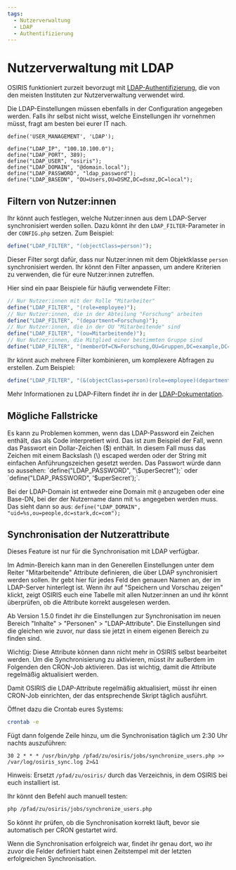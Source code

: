 ```yaml
---
tags:
  - Nutzerverwaltung
  - LDAP
  - Authentifizierung
---
```


# Nutzerverwaltung mit LDAP

OSIRIS funktioniert zurzeit bevorzugt mit [LDAP-Authentifizierung](https://www.redhat.com/de/topics/security/what-is-ldap-authentication), die von den meisten Instituten zur Nutzerverwaltung verwendet wird.

Die LDAP-Einstellungen müssen ebenfalls in der Configuration angegeben werden. Falls ihr selbst nicht wisst, welche Einstellungen ihr vornehmen müsst, fragt am besten bei eurer IT nach.

```
define('USER_MANAGEMENT', 'LDAP');

define("LDAP_IP", "100.10.100.0");
define("LDAP_PORT", 389);
define("LDAP_USER", "osiris");
define("LDAP_DOMAIN", "@domain.local");
define("LDAP_PASSWORD", "ldap_password");
define("LDAP_BASEDN", "OU=Users,OU=DSMZ,DC=dsmz,DC=local");
```

## Filtern von Nutzer:innen

Ihr könnt auch festlegen, welche Nutzer:innen aus dem LDAP-Server synchronisiert werden sollen. Dazu könnt ihr den `LDAP_FILTER`-Parameter in der `CONFIG.php` setzen. Zum Beispiel:

```php
define("LDAP_FILTER", "(objectClass=person)");
```

Dieser Filter sorgt dafür, dass nur Nutzer:innen mit dem Objektklasse `person` synchronisiert werden. Ihr könnt den Filter anpassen, um andere Kriterien zu verwenden, die für eure Nutzer:innen zutreffen.

Hier sind ein paar Beispiele für häufig verwendete Filter:

```php
// Nur Nutzer:innen mit der Rolle "Mitarbeiter"
define("LDAP_FILTER", "(role=employee)");
// Nur Nutzer:innen, die in der Abteilung "Forschung" arbeiten
define("LDAP_FILTER", "(department=Forschung)");
// Nur Nutzer:innen, die in der OU "Mitarbeitende" sind
define("LDAP_FILTER", "(ou=Mitarbeitende)");
// Nur Nutzer:innen, die Mitglied einer bestimmten Gruppe sind
define("LDAP_FILTER", "(memberOf=CN=Forschung,OU=Gruppen,DC=example,DC=com)");
```

Ihr könnt auch mehrere Filter kombinieren, um komplexere Abfragen zu erstellen. Zum Beispiel:

```php
define("LDAP_FILTER", "(&(objectClass=person)(role=employee)(department=Forschung))");
```

Mehr Informationen zu LDAP-Filtern findet ihr in der [LDAP-Dokumentation](https://ldap.com/ldap-filters/).

## Mögliche Fallstricke

Es kann zu Problemen kommen, wenn das LDAP-Password ein Zeichen enthält, das als Code interpretiert wird. Das ist zum Beispiel der Fall, wenn das Passwort ein Dollar-Zeichen ($) enthält. In diesem Fall muss das Zeichen mit einem Backslash (\) escaped werden oder der String mit einfachen Anführungszeichen gesetzt werden. Das Passwort würde dann so aussehen: `define("LDAP_PASSWORD", "\$uperSecret");` oder `define("LDAP_PASSWORD", '$uperSecret');`.

Bei der LDAP-Domain ist entweder eine Domain mit `@` anzugeben oder eine Base-DN, bei der der Nutzername dann mit `%s` angegeben werden muss. Das sieht dann so aus:
`define("LDAP_DOMAIN", "uid=%s,ou=people,dc=stark,dc=com");`

## Synchronisation der Nutzerattribute


Dieses Feature ist nur für die Synchronisation mit LDAP verfügbar.

Im Admin-Bereich kann man in den Generellen Einstellungen unter dem Reiter "Mitarbeitende" Attribute definieren, die über LDAP synchronisiert werden sollen. Ihr gebt hier für jedes Feld den genauen Namen an, der im LDAP-Server hinterlegt ist. Wenn ihr auf "Speichern und Vorschau zeigen" klickt, zeigt OSIRIS euch eine Tabelle mit allen Nutzer:innen an und ihr könnt überprüfen, ob die Attribute korrekt ausgelesen werden.

Ab Version 1.5.0 findet ihr die Einstellungen zur Synchronisation im neuen Bereich "Inhalte" > "Personen" > "LDAP-Attribute". Die Einstellungen sind die gleichen wie zuvor, nur dass sie jetzt in einem eigenen Bereich zu finden sind.

Wichtig: Diese Attribute können dann nicht mehr in OSIRIS selbst bearbeitet werden. Um die Synchronisierung zu aktivieren, müsst ihr außerdem im Folgenden den CRON-Job aktivieren. Das ist wichtig, damit die Attribute regelmäßig aktualisiert werden.

Damit OSIRIS die LDAP-Attribute regelmäßig aktualisiert, müsst ihr einen CRON-Job einrichten, der das entsprechende Skript täglich ausführt.

Öffnet dazu die Crontab eures Systems:

```bash
crontab -e
```

Fügt dann folgende Zeile hinzu, um die Synchronisation täglich um 2:30 Uhr nachts auszuführen:

```cron
30 2 * * * /usr/bin/php /pfad/zu/osiris/jobs/synchronize_users.php >> /var/log/osiris_sync.log 2>&1
```

Hinweis: Ersetzt `/pfad/zu/osiris/` durch das Verzeichnis, in dem OSIRIS bei euch installiert ist.

Ihr könnt den Befehl auch manuell testen:


```bash
php /pfad/zu/osiris/jobs/synchronize_users.php
```

So könnt ihr prüfen, ob die Synchronisation korrekt läuft, bevor sie automatisch per CRON gestartet wird.

Wenn die Synchronisation erfolgreich war, findet ihr genau dort, wo ihr zuvor die Felder definiert habt einen Zeitstempel mit der letzten erfolgreichen Synchronisation.

